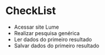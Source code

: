 # CheckList

- Acessar site Lume
- Realizar pesquisa genérica
- Ler dados do primeiro resultado
- Salvar dados do primeiro resultado

